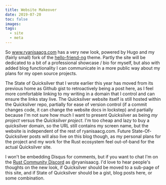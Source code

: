 ```yaml
---
title: Website Makeover
date: 2019-07-20
toc: false
images:
tags:
  - site
  - meta
---
```


So www.ryanisaacg.com has a very new look, powered by Hugo and my (fairly small) fork of the [hello-friend-ng](https://github.com/rhazdon/hugo-theme-hello-friend-ng) theme. Partly the site will be dedicated to a bit of a professional showcase / bio for myself, but also with added blog functionality I can communicate in a more public way about my plans for my open source projects.

The State of Quicksilver that I wrote earlier this year has moved from its previous home as Github gist to retroactively being a post here, as I feel more comfortable linking to my writing in a domain that I control and can ensure the links stay live. The Quicksilver website itself is still hosted within the Quicksilver repo, partially for ease of version control (if a commit changes code, it can change the website docs in lockstep) and partially because I'm not sure how much I want to present Quicksilver as being _my project_ versus the _Quicksilver project_. I'm too cheap and lazy to buy a quicksilver domain, so the URL still contains my screen name, but the website is independent of the rest of ryanisaacg.com. Future State-Of-Quicksilver posts will also live on this blog though, as my personal plans for the project and my work for the Rust ecosystem feel out-of-band for the actual Quicksilver site.

I won't be embedding Disqus for comments, but if you want to chat I'm on the [Rust Community Discord](https://bit.ly/rust-community) as @ryanisaacg. I'd love to hear people's thoughts on the new look, if Quicksilver should be moved to a sub-page of this site, and if State of Quicksilver should be a gist, blog posts here, or some combination.
